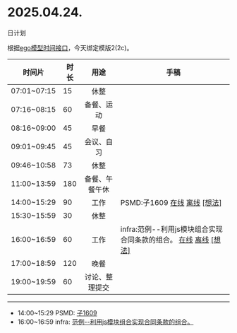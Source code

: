 # 2025.04.24.
日计划

根据[ego模型时间接口](https://gitee.com/hyg/blog/blob/master/timeflow.md)，今天绑定模版2(2c)。

| 时间片 | 时长 | 用途 | 手稿 |
| --- | --- | :---: | --- |
| 07:01~07:15 | 15 | 休整 |  |
| 07:16~08:15 | 60 | 备餐、运动 |  |
| 08:16~09:00 | 45 | 早餐 |  |
| 09:01~09:45 | 45 | 会议、自习 |  |
| 09:46~10:58 | 73 | 休整 |  |
| 11:00~13:59 | 180 | 备餐、午餐午休 |  |
| 14:00~15:29 | 90 | 工作 | PSMD:子1609 [在线](http://simp.ly/p/lsBYG9) [离线](../../draft/2025/20250424140000.md) <a href="mailto:huangyg@mars22.com?subject=关于2025.04.24.[PSMD:子1609]任务&body=日期: 20250424%0D%0A序号: 6%0D%0A手稿:../../draft/2025/20250424140000.md%0D%0A---请勿修改邮件主题及以上内容 从下一行开始写您的想法---%0D%0A">[想法]</a> |
| 15:30~15:59 | 30 | 休整 |  |
| 16:00~16:59 | 60 | 工作 | infra:范例--利用js模块组合实现合同条款的组合。 [在线](http://simp.ly/p/MpcbHD) [离线](../../draft/2025/20250424160000.md) <a href="mailto:huangyg@mars22.com?subject=关于2025.04.24.[infra:范例--利用js模块组合实现合同条款的组合。]任务&body=日期: 20250424%0D%0A序号: 8%0D%0A手稿:../../draft/2025/20250424160000.md%0D%0A---请勿修改邮件主题及以上内容 从下一行开始写您的想法---%0D%0A">[想法]</a> |
| 17:00~18:59 | 120 | 晚餐 |  |
| 19:00~19:59 | 60 | 讨论、整理提交 |  |

---

- 14:00~15:29	PSMD: [子1609](../../draft/2025/20250424.01.md)
- 16:00~16:59	infra: [范例--利用js模块组合实现合同条款的组合。](../../draft/2025/20250424.02.md)
